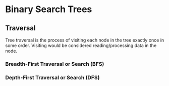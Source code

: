 # Binary Search Trees

## Traversal

Tree traversal is the process of visiting each node in the tree exactly once in some order. Visiting would be considered reading/processing data in the node.

### Breadth-First Traversal or Search (BFS)

### Depth-First Traversal or Search (DFS)
